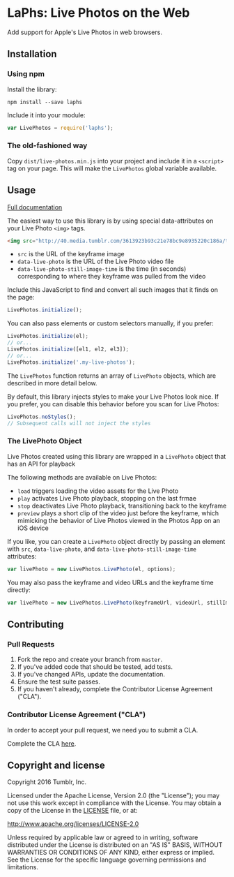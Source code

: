 LaPhs: Live Photos on the Web
======================

Add support for Apple's Live Photos in web browsers.

## Installation

### Using npm

Install the library:

    npm install --save laphs

Include it into your module:

```js
var LivePhotos = require('laphs');
```

### The old-fashioned way

Copy `dist/live-photos.min.js` into your project and include it in a `<script>` tag on your page. This will make the `LivePhotos` global variable available.

## Usage

[Full documentation](https://tumblr.github.io/laphs)

The easiest way to use this library is by using special data-attributes on your Live Photo `<img>` tags.

```html
<img src="http://40.media.tumblr.com/3613923b93c21e78bc9e8935220c186a/tumblr_o63c4ekE1X1twn7m0o1_1280.jpg" data-live-photo="http://53.media.tumblr.com/3613923b93c21e78bc9e8935220c186a/tumblr_o63c4ekE1X1twn7m0o1.mov" data-live-photo-still-image-time="1.71"/>
```

* `src` is the URL of the keyframe image
* `data-live-photo` is the URL of the Live Photo video file
* `data-live-photo-still-image-time` is the time (in seconds) corresponding to where they keyframe was pulled from the video

Include this JavaScript to find and convert all such images that it finds on the page:

```js
LivePhotos.initialize();
```

You can also pass elements or custom selectors manually, if you prefer:

```js
LivePhotos.initialize(el);
// or...
LivePhotos.initialize([el1, el2, el3]);
// or...
LivePhotos.initialize('.my-live-photos');
```

The `LivePhotos` function returns an array of `LivePhoto` objects, which are described in more detail below.

By default, this library injects styles to make your Live Photos look nice. If you prefer, you can disable this behavior before you scan for Live Photos:

```js
LivePhotos.noStyles();
// Subsequent calls will not inject the styles
```

### The LivePhoto Object

Live Photos created using this library are wrapped in a `LivePhoto` object that has an API for playback

The following methods are available on Live Photos:

* `load` triggers loading the video assets for the Live Photo
* `play` activates Live Photo playback, stopping on the last frmae
* `stop` deactivates Live Photo playback, transitioning back to the keyframe
* `preview` plays a short clip of the video just before the keyframe, which mimicking the behavior of Live Photos viewed in the Photos App on an iOS device

If you like, you can create a `LivePhoto` object directly by passing an element with `src`, `data-live-photo`, and `data-live-photo-still-image-time` attributes:

```js
var livePhoto = new LivePhotos.LivePhoto(el, options);
```

You may also pass the keyframe and video URLs and the keyframe time directly:

```js
var livePhoto = new LivePhotos.LivePhoto(keyframeUrl, videoUrl, stillImageTime, options);
```

## Contributing

### Pull Requests

1. Fork the repo and create your branch from `master`.
2. If you've added code that should be tested, add tests.
3. If you've changed APIs, update the documentation.
4. Ensure the test suite passes.
5. If you haven't already, complete the Contributor License Agreement ("CLA").

### Contributor License Agreement ("CLA")

In order to accept your pull request, we need you to submit a CLA.

Complete the CLA [here](http://static.tumblr.com/zyubucd/GaTngbrpr/tumblr_corporate_contributor_license_agreement_v1__10-7-14.pdf).

## Copyright and license

Copyright 2016 Tumblr, Inc.

Licensed under the Apache License, Version 2.0 (the "License"); you may not
use this work except in compliance with the License. You may obtain a copy of
the License in the [LICENSE](LICENSE) file, or at:

http://www.apache.org/licenses/LICENSE-2.0

Unless required by applicable law or agreed to in writing, software
distributed under the License is distributed on an "AS IS" BASIS, WITHOUT
WARRANTIES OR CONDITIONS OF ANY KIND, either express or implied. See the
License for the specific language governing permissions and limitations.
